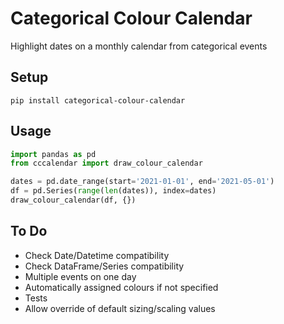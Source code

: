 # Categorical Colour Calendar
Highlight dates on a monthly calendar from categorical events
## Setup
```
pip install categorical-colour-calendar
```
## Usage
```python
import pandas as pd
from cccalendar import draw_colour_calendar

dates = pd.date_range(start='2021-01-01', end='2021-05-01')
df = pd.Series(range(len(dates)), index=dates)
draw_colour_calendar(df, {})
```
## To Do
- Check Date/Datetime compatibility
- Check DataFrame/Series compatibility
- Multiple events on one day
- Automatically assigned colours if not specified
- Tests
- Allow override of default sizing/scaling values